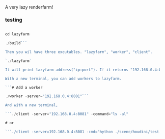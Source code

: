 A very lazy renderfarm!

### testing

```go get github.com/kybin/lazyfarm # It will say some error messages, but it's OK.

cd lazyfarm

./build```

Then you wil have three excutables. "lazyfarm", "worker", "client".

`./lazyfarm`

It will print lazyfarm address("ip:port"). If it returns "192.168.0.4:8081".

With a new terminal, you can add workers to lazyfarm.

```# Add a worker

./worker -server="192.168.0.4:8081"```

And with a new terminal,

```./client -server="192.168.0.4:8081" -command="ls -al"

# or

```./client -server=192.168.0.4:8081 -cmd="hython ./scene/houdini/test.hipnc -c hou.node('/out/mantra1').render(frame_range=({frame},{frame},{frame}))" -frames="1-24"```
